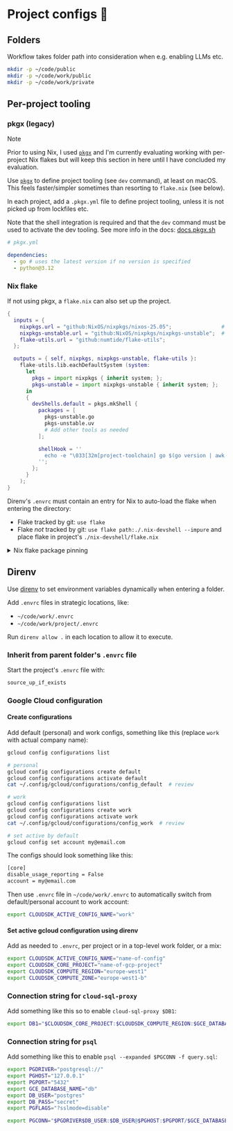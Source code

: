 # Project configs 🧢

## Folders

Workflow takes folder path into consideration when e.g. enabling LLMs etc.

```bash
mkdir -p ~/code/public
mkdir -p ~/code/work/public
mkdir -p ~/code/work/private
```

## Per-project tooling

### pkgx (legacy)

> [!NOTE]
>
> Prior to using Nix, I used [`pkgx`](https://docs.pkgx.sh) and I'm currently
> evaluating working with per-project Nix flakes but will keep this section in
> here until I have concluded my evaluation.

Use [`pkgx`](https://docs.pkgx.sh) to define project tooling (see `dev`
command), at least on macOS. This feels faster/simpler sometimes than resorting
to `flake.nix` (see below).

In each project, add a `.pkgx.yml` file to define project tooling, unless it is
not picked up from lockfiles etc.

Note that the shell integration is required and that the `dev` command must be
used to activate the dev tooling. See more info in the docs:
[docs.pkgx.sh](https://docs.pkgx.sh)

```yaml
# pkgx.yml

dependencies:
  - go # uses the latest version if no version is specified
  - python@3.12
```

### Nix flake

If not using pkgx, a `flake.nix` can also set up the project.

```nix
{
  inputs = {
    nixpkgs.url = "github:NixOS/nixpkgs/nixos-25.05";                # stable
    nixpkgs-unstable.url = "github:NixOS/nixpkgs/nixpkgs-unstable";  # unstable
    flake-utils.url = "github:numtide/flake-utils";
  };

  outputs = { self, nixpkgs, nixpkgs-unstable, flake-utils }:
    flake-utils.lib.eachDefaultSystem (system:
      let
        pkgs = import nixpkgs { inherit system; };
        pkgs-unstable = import nixpkgs-unstable { inherit system; };
      in
      {
        devShells.default = pkgs.mkShell {
          packages = [
            pkgs-unstable.go
            pkgs-unstable.uv
            # Add other tools as needed
          ];

          shellHook = ''
            echo -e "\033[32m[project-toolchain] go $(go version | awk '{print $3}') | uv $(uv --version)\033[0m"
          '';
        };
      }
    );
}
```

Direnv's `.envrc` must contain an entry for Nix to auto-load the flake when
entering the directory:

- Flake tracked by git: `use flake`
- Flake _not_ tracked by git: `use flake path:./.nix-devshell --impure` and
  place flake in project's `./nix-devshell/flake.nix`

<details><summary>Nix flake package pinning</summary>

To pin specific versions of tools like python or go in your dotfiles'
`flake.nix`:

**Method 1: Use version-specific packages**

```nix
packages = with inputs.nixpkgs-unstable.legacyPackages.aarch64-darwin; [
  python311     # Python 3.11
  python312     # Python 3.12
  go_1_21       # Go 1.21
  go_1_22       # Go 1.22
];
```

**Method 2: Mix stable and unstable packages**

```nix
devShells.default = pkgs.mkShell {
  packages = [
    # From stable
    pkgs.python311

    # From unstable
    pkgs-unstable.go_1_23
    pkgs-unstable.nodejs_22
  ];
};
```

**Method 3: Pin to specific nixpkgs commit**

```nix
inputs = {
  nixpkgs-python311.url = "github:NixOS/nixpkgs/commit-hash-with-desired-version";
};
```

**Method 4: Access packages from older nixpkgs releases**

Sometimes you need packages that are no longer available in current releases
(e.g., Python 3.9). Add the older nixpkgs as an input:

```nix
inputs = {
  nixpkgs.url = "github:NixOS/nixpkgs/nixos-25.05";
  nixpkgs-unstable.url = "github:NixOS/nixpkgs/nixpkgs-unstable";
  nixpkgs-python39.url = "github:NixOS/nixpkgs/nixos-24.11";  # has Python 3.9
  flake-utils.url = "github:numtide/flake-utils";
};

outputs = { self, nixpkgs, nixpkgs-unstable, nixpkgs-python39, flake-utils }:
  pkgs-python39 = import nixpkgs-python39 { inherit system; };
  python = pkgs-python39.python39;
  pythonEnv = python.withPackages (p: [
    p.requests
    p.numpy
    # Add pip packages here (but likely just use `uv sync` instead)
  ]);

  packages = [
    python                     # Python 3.9 from older release
    pythonEnv                  # Python with packages
    pkgs-unstable.uv           # Latest uv from unstable
  ];
```

Note that the example also includes an example of how to define pip dependencies
via Nix. However, the normal use case is to define these in a `pyproject.toml`
and use `uv sync` to install the virtual environment with these dependencies.

**Search for available versions:**

- CLI stable: `nix search nixpkgs python3` or `nix search nixpkgs go`
- CLI unstable: `nix search github:NixOS/nixpkgs/nixpkgs-unstable python3`
- Online: [search.nixos.org/packages](https://search.nixos.org/packages) (toggle
  e.g. "25.05" ↔ "unstable" channel)
- Browse source: [github.com/NixOS/nixpkgs](https://github.com/NixOS/nixpkgs)

</details>

## Direnv

Use [direnv](https://direnv.net) to set environment variables dynamically when
entering a folder.

Add `.envrc` files in strategic locations, like:

- `~/code/work/.envrc`
- `~/code/work/project/.envrc`

Run `direnv allow .` in each location to allow it to execute.

### Inherit from parent folder's `.envrc` file

Start the project's `.envrc` file with:

```sh
source_up_if_exists
```

### Google Cloud configuration

#### Create configurations

Add default (personal) and work configs, something like this (replace `work`
with actual company name):

```bash
gcloud config configurations list

# personal
gcloud config configurations create default
gcloud config configurations activate default
cat ~/.config/gcloud/configurations/config_default  # review

# work
gcloud config configurations list
gcloud config configurations create work
gcloud config configurations activate work
cat ~/.config/gcloud/configurations/config_work  # review

# set active by default
gcloud config set account my@email.com
```

The configs should look something like this:

```sh
[core]
disable_usage_reporting = False
account = my@email.com
```

Then use `.envrc` file in `~/code/work/.envrc` to automatically switch from
default/personal account to work account:

```sh
export CLOUDSDK_ACTIVE_CONFIG_NAME="work"
```

#### Set active gcloud configuration using direnv

Add as needed to `.envrc`, per project or in a top-level work folder, or a mix:

```sh
export CLOUDSDK_ACTIVE_CONFIG_NAME="name-of-config"
export CLOUDSDK_CORE_PROJECT="name-of-gcp-project"
export CLOUDSDK_COMPUTE_REGION="europe-west1"
export CLOUDSDK_COMPUTE_ZONE="europe-west1-b"
```

### Connection string for `cloud-sql-proxy`

Add something like this so to enable `cloud-sql-proxy $DB1`:

```sh
export DB1="$CLOUDSDK_CORE_PROJECT:$CLOUDSDK_COMPUTE_REGION:$GCE_DATABASE_INSTANCE_1"
```

### Connection string for `psql`

Add something like this to enable `psql --expanded $PGCONN -f query.sql`:

```sh
export PGDRIVER="postgresql://"
export PGHOST="127.0.0.1"
export PGPORT="5432"
export GCE_DATABASE_NAME="db"
export DB_USER="postgres"
export DB_PASS="secret"
export PGFLAGS="?sslmode=disable"

export PGCONN="$PGDRIVER$DB_USER:$DB_USER@$PGHOST:$PGPORT/$GCE_DATABASE_NAME$PGFLAGS"
```
